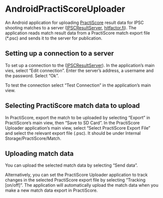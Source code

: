 # AndroidPractiScoreUploader

An Android application for uploading [PractiScore]( https://practiscore.com/) result data for IPSC shooting matches to a server ([IPSCResultServer](https://github.com/jarnovirta/IPSCResultServer), [hitfactor.fi](hitfactor.fi)).
The application reads match result data from a PractiScore match export file (*.psc) and sends it to the server for publication.

## Setting up a connection to a server

To set up a connection to the ([IPSCResultServer](https://github.com/jarnovirta/IPSCResultServer)). In the application’s main vies, select “Edit connection”. 
Enter the server’s address, a username and the password. Select “Ok”. 

To test the connection select “Test Connection” in the application’s main view. 

## Selecting PractiScore match data to upload

In PractiScore, export the match to be uploaded by selecting “Export” in PractiScore’s main view, then “Save to SD Card”.
In the PractiScore Uploader application’s main view, select “Select PractiScore Export File” and select the relevant export file (.psc). It should be under Internal Storage/PractiScore/Match.

## Uploading match data

You can upload the selected match data by selecting “Send data”. 

Alternatively, you can set the PractiScore Uploader application to track changes in the selected PractiScore export file by selecting “Tracking [on/off]”. The application will automatically upload the match data when you make a new match data export in PractiScore. 
